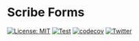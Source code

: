 # Scribe Forms

[![License: MIT](https://img.shields.io/badge/License-MIT-blue.svg)](https://opensource.org/licenses/MIT)
[![Test](https://github.com/ainsleyclark/scribe-form/actions/workflows/test.yml/badge.svg)](https://github.com/ainsleyclark/scribe-form/actions/workflows/test.yml)
[![codecov](https://codecov.io/gh/ainsleyclark/scribe-form/branch/master/graph/badge.svg?token=hPnUbbCCcd)](https://codecov.io/gh/ainsleyclark/scribe-form)
[![Twitter](https://img.shields.io/twitter/follow/ainsleydev)](https://twitter.com/ainsleydev)
